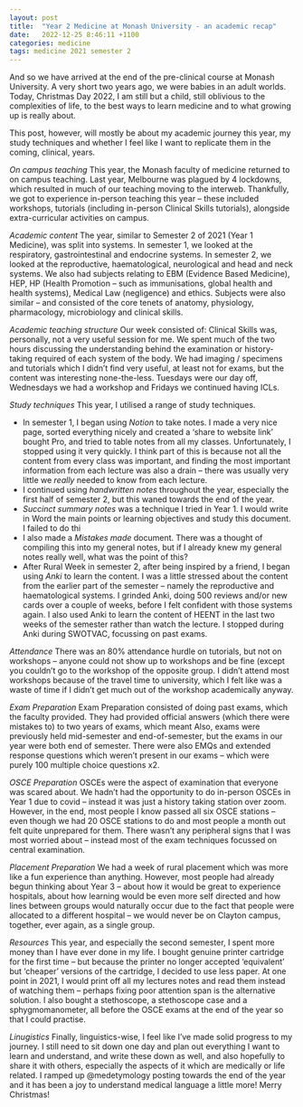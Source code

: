 ```yaml
---
layout: post
title:  "Year 2 Medicine at Monash University - an academic recap"
date:   2022-12-25 8:46:11 +1100
categories: medicine
tags: medicine 2021 semester 2
---
```

And so we have arrived at the end of the pre-clinical course at Monash University. A very short two years ago, we were babies in an adult worlds. Today, Christmas Day 2022, I am still but a child, still oblivious to the complexities of life, to the best ways to learn medicine and to what growing up is really about.

This post, however, will mostly be about my academic journey this year, my study techniques and whether I feel like I want to replicate them in the coming, clinical, years.

*On campus teaching*
This year, the Monash faculty of medicine returned to on campus teaching. Last year, Melbourne was plagued by 4 lockdowns, which resulted in much of our teaching moving to the interweb. Thankfully, we got to experience in-person teaching this year – these included workshops, tutorials (including in-person Clinical Skills tutorials), alongside extra-curricular activities on campus.

*Academic content*
The year, similar to Semester 2 of 2021 (Year 1 Medicine), was split into systems. In semester 1, we looked at the respiratory, gastrointestinal and endocrine systems. In semester 2, we looked at the reproductive, haematological, neurological and head and neck systems. We also had subjects relating to EBM (Evidence Based Medicine), HEP, HP (Health Promotion – such as immunisations, global health and health systems), Medical Law (negligence) and ethics.
Subjects were also similar – and consisted of the core tenets of anatomy, physiology, pharmacology, microbiology and clinical skills. 

*Academic teaching structure*
Our week consisted of: 
Clinical Skills was, personally, not a very useful session for me. We spent much of the two hours discussing the understanding behind the examination or history-taking required of each system of the body. We had imaging / specimens and tutorials which I didn’t find very useful, at least not for exams, but the content was interesting none-the-less. Tuesdays were our day off, Wednesdays we had a workshop and Fridays we continued having ICLs.

*Study techniques*
This year, I utilised a range of study techniques.
-	In semester 1, I began using *Notion* to take notes. I made a very nice page, sorted everything nicely and created a ‘share to website link’ bought Pro, and tried to table notes from all my classes. Unfortunately, I stopped using it very quickly. I think part of this is because not all the content from every class was important, and finding the most important information from each lecture was also a drain – there was usually very little we _really_ needed to know from each lecture.
-	I continued using *handwritten notes* throughout the year, especially the first half of semester 2, but this waned towards the end of the year.
-	*Succinct summary notes* was a technique I tried in Year 1. I would write in Word the main points or learning objectives and study this document. I failed to do thi
-	I also made a *Mistakes made* document. There was a thought of compiling this into my general notes, but if I already knew my general notes really well, what was the point of this? 
-	After Rural Week in semester 2, after being inspired by a friend, I began using *Anki* to learn the content. I was a little stressed about the content from the earlier part of the semester – namely the reproductive and haematological systems. I grinded Anki, doing 500 reviews and/or new cards over a couple of weeks, before I felt confident with those systems again. I also used Anki to learn the content of HEENT in the last two weeks of the semester rather than watch the lecture. I stopped during Anki during SWOTVAC, focussing on past exams.

*Attendance*
There was an 80% attendance hurdle on tutorials, but not on workshops – anyone could not show up to workshops and be fine (except you couldn’t go to the workshop of the opposite group.
I didn’t attend most workshops because of the travel time to university, which I felt like was a waste of time if I didn’t get much out of the workshop academically anyway.

*Exam Preparation*
Exam Preparation consisted of doing past exams, which the faculty provided. They had provided official answers (which there were mistakes to) to two years of exams, which meant
Also, exams were previously held mid-semester and end-of-semester, but the exams in our year were both end of semester. There were also EMQs and extended response questions which weren’t present in our exams – which were purely 100 multiple choice questions x2.

*OSCE Preparation*
OSCEs were the aspect of examination that everyone was scared about. We hadn’t had the opportunity to do in-person OSCEs in Year 1 due to covid – instead it was just a history taking station over zoom. However, in the end, most people I know passed all six OSCE stations – even though we had 20 OSCE stations to do and most people a month out felt quite unprepared for them. There wasn’t any peripheral signs that I was most worried about – instead most of the exam techniques focussed on central examination.

*Placement Preparation*
We had a week of rural placement which was more like a fun experience than anything. However, most people had already begun thinking about Year 3 – about how it would be great to experience hospitals, about how learning would be even more self directed and how lines between groups would naturally occur due to the fact that people were allocated to a different hospital – we would never be on Clayton campus, together, ever again, as a single group.

*Resources*
This year, and especially the second semester, I spent more money than I have ever done in my life. I bought genuine printer cartridge for the first time – but because the printer no longer accepted  ‘equivalent’ but ‘cheaper’ versions of the cartridge, I decided to use less paper. At one point in 2021, I would print off all my lectures notes and read them instead of watching them – perhaps fixing poor attention span is the alternative solution.
I also bought a stethoscope, a stethoscope case and a sphygmomanometer, all before the OSCE exams at the end of the year so that I could practise.

*Linugistics*
Finally, linguistics-wise, I feel like I’ve made solid progress to my journey. I still need to sit down one day and plan out everything I want to learn and understand, and write these down as well, and also hopefully to share it with others, especially the aspects of it which are medically or life related. I ramped up @medetymology posting towards the end of the year and it has been a joy to understand medical language a little more!
Merry Christmas!
